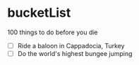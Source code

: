 # bucketList
100 things to do before you die

- [ ] Ride a baloon in Cappadocia, Turkey
- [ ] Do the world's highest bungee jumping
